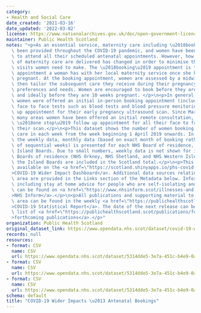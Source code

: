 ```yaml
---
category:
- Health and Social Care
date_created: '2021-03-16'
date_updated: '2022-03-02'
license: https://www.nationalarchives.gov.uk/doc/open-government-licence/version/3/
maintainer: Public Health Scotland
notes: "<p>As an essential service, maternity care including \u2018booking\u2019 has\
  \ been provided throughout the COVID-19 pandemic, and women have been encouraged\
  \ to attend all their scheduled antenatal appointments. However, how some elements\
  \ of maternity care are delivered has changed in order to minimise the number of\
  \ visits women need to make. The \u2018booking\u2019 appointment is the first main\
  \ appointment a woman has with her local maternity service once she knows she is\
  \ pregnant. At the booking appointment, women are assessed by a midwife who can\
  \ then tailor the subsequent care they receive during their pregnancy to their particular\
  \ preferences and needs. Women are encouraged to book before they are 13 weeks pregnant,\
  \ and ideally before they are 10 weeks pregnant. </p>\n<p>In general, prior to COVID-19,\
  \ women were offered an initial in-person booking appointment (including various\
  \ face to face tests such as blood tests and blood pressure monitoring) then a follow\
  \ up appointment for their early pregnancy ultrasound scan. Since March 2020, in\
  \ many areas women have been offered an initial remote consultation, then an in-person\
  \ \u2018one stop\u2019 follow up appointment for all their face to face tests and\
  \ their scan.</p>\n<p>This dataset shows the number of women booking for antenatal\
  \ care in each week from the week beginning 1 April 2019 onwards. In addition to\
  \ the weekly data, monthly data (based on exact month of booking rather than summation\
  \ of sequential weeks) is presented for each NHS Board of residence, including the\
  \ Island Boards. Due to small numbers, weekly data is not shown for individual Island\
  \ Boards of residence (NHS Orkney, NHS Shetland, and NHS Western Isles), however\
  \ the Island Boards are included in the Scotland total.</p>\n<p>This data is also\
  \ available on the <a href=\"https://scotland.shinyapps.io/phs-covid-wider-impact/\"\
  >COVID-19 Wider Impact Dashboard</a>. Additional data sources relating to this topic\
  \ area are provided in the Links section of the Metadata below. Information on COVID-19,\
  \ including stay at home advice for people who are self-isolating and their households,\
  \ can be found on <a href=\"https://www.nhsinform.scot/illnesses-and-conditions/infections-and-poisoning/coronavirus-covid-19#stay-at-home-advice\"\
  >NHS Inform</a>.</p>\n<p>All publications and supporting material to this topic\
  \ area can be found in the weekly <a href=\"https://publichealthscotland.scot/publications/covid-19-statistical-report/\"\
  >COVID-19 Statistical Report</a>. The date of the next release can be found on our\
  \ list of <a href=\"https://publichealthscotland.scot/publications/forthcoming-publications/\"\
  >forthcoming publications</a>.</p>"
organization: Public Health Scotland
original_dataset_link: https://www.opendata.nhs.scot/dataset/covid-19-wider-impacts-antenatal-bookings
records: null
resources:
- format: CSV
  name: CSV
  url: https://www.opendata.nhs.scot/dataset/5314dde5-3e7a-451c-b4e9-0afe96d27ac0/resource/9c18196f-56a5-4847-b7d8-12a8b8d234fd/download/ante_booking_hb_week_20220302.csv
- format: CSV
  name: CSV
  url: https://www.opendata.nhs.scot/dataset/5314dde5-3e7a-451c-b4e9-0afe96d27ac0/resource/ee22b73d-296d-441d-85f8-4068581efd38/download/ante_booking_age_20220302.csv
- format: CSV
  name: CSV
  url: https://www.opendata.nhs.scot/dataset/5314dde5-3e7a-451c-b4e9-0afe96d27ac0/resource/e9409064-35ff-4bbe-a813-e50d545ffb33/download/ante_booking_simd_20220302.csv
schema: default
title: "COVID-19 Wider Impacts \u2013 Antenatal Bookings"
---
```

